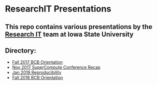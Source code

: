 # ResearchIT Presentations

## This repo contains various presentations by the [Research IT](http://rit.las.iastate.edu) team at Iowa State University

## Directory:
* [Fall 2017 BCB Orientation](http://researchit.github.io/RIT-Presentations/BCBOrientation-Fall2017/Orientation-20170816.html)
* [Nov 2017 SuperCompute Conference Recap](http://researchit.github.io/RIT-Presentations/sc17-recap/index.html)
* [Jan 2018 Reproducibility](http://researchit.github.io/RIT-Presentations/reproducibility/index.html)
* [Fall 2018 BCB Orientation](http://researchit.github.io/RIT-Presentations/BCBOrientation-Fall2018/Orientation-20180816.html)
